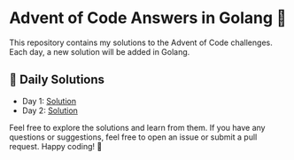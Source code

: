 # Advent of Code Answers in Golang :christmas_tree:

This repository contains my solutions to the Advent of Code challenges. Each day, a new solution will be added in Golang.

## :calendar: Daily Solutions

- Day 1: [Solution](https://github.com/amupxm/aoc23/tree/main/d1)
- Day 2: [Solution](https://github.com/amupxm/aoc23/tree/main/d2)

Feel free to explore the solutions and learn from them. If you have any questions or suggestions, feel free to open an issue or submit a pull request. Happy coding! :rocket:
